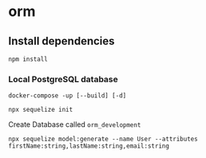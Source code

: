 # orm

## Install dependencies

```
npm install
```

### Local PostgreSQL database

```
docker-compose -up [--build] [-d]
```


```
npx sequelize init
```

Create Database called `orm_development`

```
npx sequelize model:generate --name User --attributes firstName:string,lastName:string,email:string
```